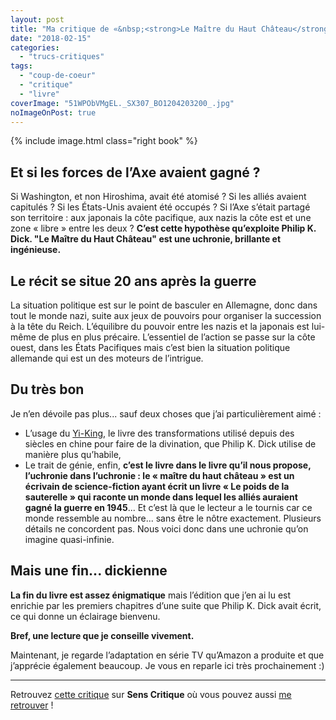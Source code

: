 ```yaml
---
layout: post
title: "Ma critique de «&nbsp;<strong>Le Maître du Haut Château</strong>&nbsp;» de <em>Philip K. Dick</em>"
date: "2018-02-15"
categories: 
  - "trucs-critiques"
tags: 
  - "coup-de-coeur"
  - "critique"
  - "livre"
coverImage: "51WPObVMgEL._SX307_BO1204203200_.jpg"
noImageOnPost: true
---
```


{% include image.html class="right book" %}

## Et si les forces de lʼAxe avaient gagné ?

Si Washington, et non Hiroshima, avait été atomisé ? Si les alliés avaient capitulés ? Si les États-Unis avaient été occupés ? Si lʼAxe sʼétait partagé son territoire : aux japonais la côte pacifique, aux nazis la côte est et une zone « libre » entre les deux ? **Cʼest cette hypothèse quʼexploite Philip K. Dick. "Le Maître du Haut Château" est une uchronie, brillante et ingénieuse.**

## Le récit se situe 20 ans après la guerre

La situation politique est sur le point de basculer en Allemagne, donc dans tout le monde nazi, suite aux jeux de pouvoirs pour organiser la succession à la tête du Reich. Lʼéquilibre du pouvoir entre les nazis et la japonais est lui-même de plus en plus précaire. Lʼessentiel de lʼaction se passe sur la côte ouest, dans les États Pacifiques mais cʼest bien la situation politique allemande qui est un des moteurs de lʼintrigue.

## Du **très** bon

Je nʼen dévoile pas plus... sauf deux choses que jʼai particulièrement aimé :

- Lʼusage du [Yi-King](https://fr.wikipedia.org/wiki/Yi_Jing), le livre des transformations utilisé depuis des siècles en chine pour faire de la divination, que Philip K. Dick utilise de manière plus quʼhabile,
- Le trait de génie, enfin, **cʼest le livre dans le livre quʼil nous propose, lʼuchronie dans lʼuchronie : le « maître du haut château » est un écrivain de science-fiction ayant écrit un livre « Le poids de la sauterelle » qui raconte un monde dans lequel les alliés auraient gagné la guerre en 1945**... Et cʼest là que le lecteur a le tournis car ce monde ressemble au nombre... sans être le nôtre exactement. Plusieurs détails ne concordent pas. Nous voici donc dans une uchronie quʼon imagine quasi-infinie.

## Mais une fin... dickienne

**La fin du livre est assez énigmatique** mais lʼédition que jʼen ai lu est enrichie par les premiers chapitres dʼune suite que Philip K. Dick avait écrit, ce qui donne un éclairage bienvenu.

**Bref, une lecture que je conseille vivement.**

Maintenant, je regarde l’adaptation en série TV qu’Amazon a produite et que j’apprécie également beaucoup. Je vous en reparle ici très prochainement :)

* * *

Retrouvez [cette critique](https://www.senscritique.com/livre/Le_Maitre_du_Haut_Chateau/critique/159321174) sur **Sens Critique** où vous pouvez aussi [me retrouver](http://www.senscritique.com/Arnaud_Malon) !
